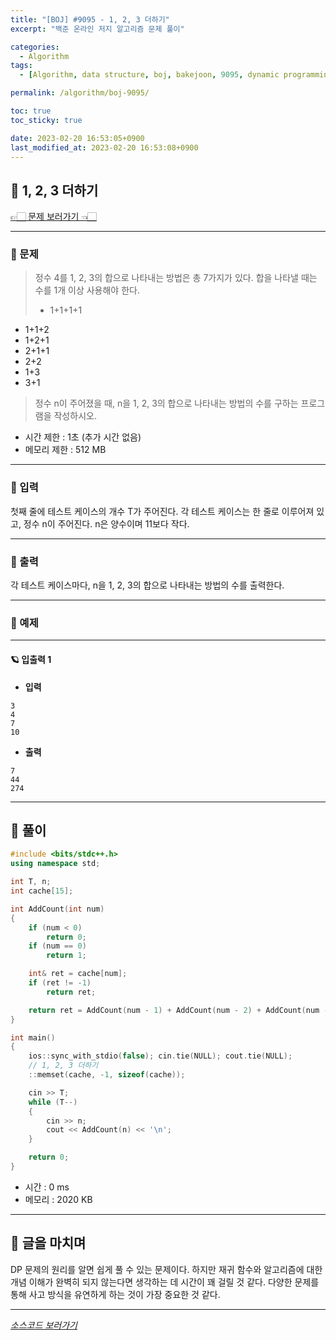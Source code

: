 ```yaml
---
title: "[BOJ] #9095 - 1, 2, 3 더하기"
excerpt: "백준 온라인 저지 알고리즘 문제 풀이"

categories:
  - Algorithm
tags:
  - [Algorithm, data structure, boj, bakejoon, 9095, dynamic programming]

permalink: /algorithm/boj-9095/

toc: true
toc_sticky: true

date: 2023-02-20 16:53:05+0900
last_modified_at: 2023-02-20 16:53:08+0900
---
```

 
## 👻 1, 2, 3 더하기
[👉🏻 문제 보러가기 👈🏻](https://acmicpc.net/problem/9095)

***

### 🌱 문제
> 정수 4를 1, 2, 3의 합으로 나타내는 방법은 총 7가지가 있다. 합을 나타낼 때는 수를 1개 이상 사용해야 한다.   
>
> - 1+1+1+1
- 1+1+2
- 1+2+1
- 2+1+1
- 2+2
- 1+3
- 3+1
>
> 정수 n이 주어졌을 때, n을 1, 2, 3의 합으로 나타내는 방법의 수를 구하는 프로그램을 작성하시오.
 
- 시간 제한 : 1초 (추가 시간 없음)
- 메모리 제한 : 512 MB

***

### 🌱 입력
첫째 줄에 테스트 케이스의 개수 T가 주어진다. 각 테스트 케이스는 한 줄로 이루어져 있고, 정수 n이 주어진다. n은 양수이며 11보다 작다.

***

### 🌱 출력
각 테스트 케이스마다, n을 1, 2, 3의 합으로 나타내는 방법의 수를 출력한다.

***

### 🌱 예제

***

#### 🪐 입출력 1
- **입력**   
```
3
4
7
10
```

- **출력**   
```
7
44
274
```

***

## 👻 풀이

```c++
#include <bits/stdc++.h>
using namespace std;

int T, n;
int cache[15];

int AddCount(int num)
{
    if (num < 0)
        return 0;
    if (num == 0)
        return 1;

    int& ret = cache[num];
    if (ret != -1)
        return ret;

    return ret = AddCount(num - 1) + AddCount(num - 2) + AddCount(num - 3);
}

int main()
{
    ios::sync_with_stdio(false); cin.tie(NULL); cout.tie(NULL);
    // 1, 2, 3 더하기
    ::memset(cache, -1, sizeof(cache));

    cin >> T;
    while (T--)
    {
        cin >> n;
        cout << AddCount(n) << '\n';
    }

    return 0;
}
```

- 시간 : 0 ms
- 메모리 : 2020 KB

***

## 👻 글을 마치며
DP 문제의 원리를 알면 쉽게 풀 수 있는 문제이다. 하지만 재귀 함수와 알고리즘에 대한 개념 이해가 완벽히 되지 않는다면 생각하는 데 시간이 꽤 걸릴 것 같다. 다양한 문제를 통해 사고 방식을 유연하게 하는 것이 가장 중요한 것 같다.

***

_[소스코드 보러가기](https://github.com/choi-dan-di/algorithms/blob/main/BOJ/dynamic-programming-1/9095.cpp)_
